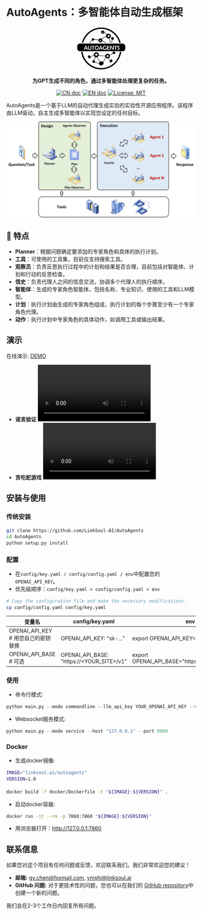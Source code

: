 # AutoAgents：多智能体自动生成框架

<p align="center">
<a href=""><img src="resources/logo-autoagents.jpg" alt="autoagents logo: Enable GPT to work in software company, collaborating to tackle more complex tasks." width="150px"></a>
</p>

<p align="center">
<b>为GPT生成不同的角色，通过多智能体处理更复杂的任务。
</b>
</p>

<p align="center">
<a href="docs/README_CN.md"><img src="https://img.shields.io/badge/文档-中文版-blue.svg" alt="CN doc"></a>
<a href="README.md"><img src="https://img.shields.io/badge/document-English-blue.svg" alt="EN doc"></a>
<a href="https://opensource.org/license/apache-2-0"><img src="https://img.shields.io/badge/License-apache2-yellow.svg" alt="License: MIT"></a>
</p>

AutoAgents是一个基于LLM的自动代理生成实验的实验性开源应用程序。该程序由LLM驱动，自主生成多智能体以实现您设定的任何目标。

<p align="center">
    <img src=./resources/framework.jpg width="800">
</p>

## 🚀 特点
- **Planner**：根据问题确定要添加的专家角色和具体的执行计划。
- **工具**：可使用的工具集，目前仅支持搜索工具。
- **观察员**：负责反思执行过程中的计划和结果是否合理，目前包括对智能体、计划和行动的反思检查。
- **信史**：负责代理人之间的信息交流，协调多个代理人的执行顺序。
- **智能体**：生成的专家角色智能体，包括名称、专业知识、使用的工具和LLM模型。
- **计划**：执行计划由生成的专家角色组成，执行计划的每个步骤至少有一个专家角色代理。
- **动作**：执行计划中专家角色的具体动作，如调用工具或输出结果。

## 演示
在线演示: [DEMO](https://huggingface.co/spaces/LinkSoul/AutoAgents)

- **谣言验证**
<video src='https://github.com/shiyemin/AutoAgents/assets/1501158/41898e0d-4137-450c-ad9b-bfb9b8c1d27b.mp4'></video>
- **贪吃蛇游戏**
<video src='https://github.com/shiyemin/AutoAgents/assets/1501158/a327dbcc-4b7f-45f8-81ce-6eafd8071df1.mp4'></video>

## 安装与使用

### 传统安装

```bash
git clone https://github.com/LinkSoul-AI/AutoAgents
cd AutoAgents
python setup.py install
```

### 配置

- 在`config/key.yaml / config/config.yaml / env`中配置您的`OPENAI_API_KEY`。 
- 优先级顺序：`config/key.yaml > config/config.yaml > env`

```bash
# Copy the configuration file and make the necessary modifications.
cp config/config.yaml config/key.yaml
```

| 变量名                             | config/key.yaml                           | env                                             |
| ------------------------------------------ | ----------------------------------------- | ----------------------------------------------- |
| OPENAI_API_KEY # 用您自己的密钥替换 | OPENAI_API_KEY: "sk-..."                  | export OPENAI_API_KEY="sk-..."                  |
| OPENAI_API_BASE # 可选                 | OPENAI_API_BASE: "https://<YOUR_SITE>/v1" | export OPENAI_API_BASE="https://<YOUR_SITE>/v1" |

### 使用
- 命令行模式:
```python
python main.py --mode commandline --llm_api_key YOUR_OPENAI_API_KEY --serapi_key YOUR_SERPAPI_KEY --idea "Plan a tour for architectural photography in Barcelona"
```
- Websocket服务模式:
```python
python main.py --mode service --host "127.0.0.1" --port 9000
```
### Docker
- 生成docker镜像:
```bash
IMAGE="linksoul.ai/autoagents"
VERSION=1.0

docker build -f docker/Dockerfile -t "${IMAGE}:${VERSION}" .
```
- 启动docker容器:
```bash
docker run -it --rm -p 7860:7860 "${IMAGE}:${VERSION}"
```
- 用浏览器打开：http://127.0.0.1:7860


## 联系信息

如果您对这个项目有任何问题或反馈，欢迎联系我们。我们非常欢迎您的建议！

- **邮箱:** gy.chen@foxmail.com, ymshi@linksoul.ai
- **GitHub 问题:**  对于更技术性的问题，您也可以在我们的 [GitHub repository](https://github.com/LinkSoul-AI/AutoAgents/issues)中创建一个新的问题。

我们会在2-3个工作日内回复所有问题。
